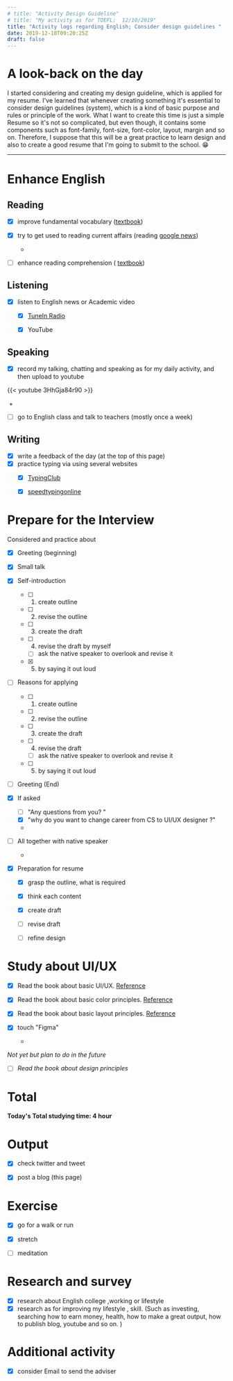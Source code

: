 ```yaml
---
# title: "Activity Design Guideline"
# title: "My activity as for TOEFL;  12/10/2019"
title: "Activity logs regarding English; Consider design guidelines "
date: 2019-12-10T09:20:25Z
draft: false
---
```


# A look-back on the day


I started considering and creating my design guideline, which is applied for my resume. I've learned that whenever creating something it's essential to consider design guidelines (system), which is a kind of basic purpose and rules or principle of the work. What I want to create this time is just a simple Resume so it's not so complicated, but even though, it contains some components such as font-family, font-size, font-color, layout, margin and so on. Therefore, I suppose that this will be a great practice to learn design and also to create a good resume that I'm going to submit to the school. 😁












---



# Enhance English

## Reading

- [x] improve fundamental vocabulary ([textbook](https://www.amazon.co.jp/dp/4010941855/))

- [x] try to get used to reading current affairs (reading [google news](https://news.google.com/))

  +

- [ ] enhance reading  comprehension ( [textbook](https://www.amazon.co.jp/dp/4010323310/))



## Listening

- [x] listen to English news or Academic video 
  - [x] [TuneIn Radio](https://tunein.com)
  - [x] YouTube



## Speaking

- [x] record my talking, chatting and speaking as for my daily activity, and then upload to youtube

{{< youtube 3HhGja84r90 >}}

​	+

- [ ] go to English class and talk to teachers (mostly once a week)

  


## Writing

- [x] write a feedback of the day (at the top of this page)
- [x] practice typing via using several websites
  - [x] [TypingClub](https://www.typingclub.com)
  - [x] [speedtypingonline](https://www.speedtypingonline.com/games/type-the-alphabet.php)







# Prepare for the Interview

Considered and practice about

- [x] Greeting (beginning)

- [x] Small talk

- [x] Self-introduction

  - [ ] 1. create  outline
  - [ ] 2. revise the outline
  - [ ] 3. create the draft 
  - [ ] 4. revise the draft by myself
  	- [ ]  ask the native speaker to overlook and revise it
  - [x] 5. by saying it out loud

- [ ] Reasons for applying

  - [ ] 1. create  outline
  - [ ] 2. revise the outline
  - [ ] 3. create the draft 
  - [ ] 4. revise the draft
  	- [ ] ask the native speaker to overlook and revise it
  - [ ] 5. by saying it out loud

- [ ] Greeting (End)

- [x] If asked

  - [ ] "Any questions from you? "
  - [x] "why do you want to change career from CS to UI/UX designer ?"

  +

- [ ] All together with native speaker

  +

- [x] Preparation for resume

  - [x] grasp the outline, what is required

  - [x] think each content

  - [x] create draft

  - [ ] revise draft

  - [ ] refine design

    



# Study about UI/UX

- [x] Read the book about basic UI/UX. [Reference](https://www.amazon.co.jp/dp/B07PQF8TBW/)

- [x] Read the book about basic color principles. [Reference](https://www.amazon.co.jp/dp/4844367714/)

- [x] Read the book about basic layout principles. [Reference](https://www.amazon.co.jp/dp/B07NYN1681/)

- [x] touch "Figma"

  +

*Not yet but plan to do in the future*

- [ ] *Read the book about design principles*



# Total

**Today's Total studying time:    4  hour**



# Output

- [x] check twitter and tweet 

- [x] post a blog (this page)

  

# Exercise

- [x] go for a walk or run

- [x] stretch

- [ ] meditation

  


# Research and survey

- [x] research about English college ,working or lifestyle
- [x] research as for improving my lifestyle , skill. (Such as investing, searching how to earn money, health, how to make a great output, how to publish blog, youtube and so on. )

# Additional activity

- [x] consider Email to send  the adviser

